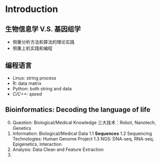 # Introduction
## 生物信息学 V.S. 基因组学
* 侧重分析方法和算法的理论实践
* 侧重上机实践和编程
## 编程语言
* Linux: string process
* R: data matrix
* Python: both string and data
* *C/C++: speed*
## Bioinformatics: Decoding the language of life
0. Question: Biological/Medical Knowledge
三大技术：Robot, Nanotech, Genetics
1. Information: Biological/Medical Data
   1.1 **Sequences**
   1.2 Sequencing Technologies: Human Genome Project
   1.3 NGS: DNA-seq, RNA-seq, Epigenetics, Interaction
2. Analysis: Data Clean and Feature Extraction
3. 
